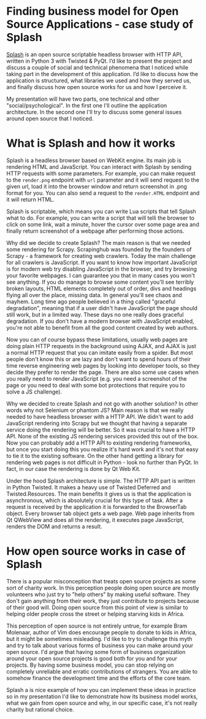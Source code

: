 
Finding business model for Open Source Applications - case study of Splash
=====================

[Splash](http://splash.readthedocs.io/en/stable/) is an open source scriptable headless browser with 
HTTP API, written in Python 3 with Twisted & PyQt. I’d like to present the project and discuss 
a couple of social and technical phenomena that I noticed while taking part in the development of 
this application. I’d like to discuss how the application is structured, what libraries we used and
how they served us, and finally discuss how open source works for us and how I perceive it.

My presentation will have two parts, one technical and other "social/psychological". In the first 
one I'll outline the application architecture. In the second one I'll try to discuss some general
issues around open source that I noticed.

What is Splash and how it works
===============================

Splash is a headless browser based on WebKit engine. Its main job is rendering HTML and JavaScript.
You can interact with Splash by sending HTTP requests with some parameters. For example, you can make
request to the `render.png` endpoint with `url` parameter and it will send request to the given url, load
it into the browser window and return screenshot in .png format for you. You can also send a request to
the `render.HTML` endpoint and it will return HTML. 

Splash is scriptable, which means you can write Lua scripts that tell Splash what to do. For example,
you can write a script that will telli the browser to click on some link, wait a minute, hover the cursor over
some page area and finally return screenshot of a webpage after performing those actions. 

Why did we decide to create Splash? The main reason is that we needed some rendering for Scrapy. Scrapinghub
was founded by the founders of Scrapy - a framework for creating web crawlers. 
Today the main challenge for all crawlers is JavaScript. If you want
to know how important JavaScript is for modern web try disabling JavaScript in the browser, and try
browsing your favorite webpages. I can guarantee you that in many cases you won't see anything. If
you do manage to browse some content you'll see terribly broken layouts, HTML elements completely
out of order, divs and headings flying all over the place, missing data. In general you'll see
chaos and mayhem. Long time ago people believed in a thing called "graceful degradation", meaning that 
if a user didn't have JavaScript the page should still work, but in a limited way. These days no one really
does graceful degradation. If you don't have a modern browser with JavaScript enabled, you're not able
to benefit from all the good content created by web authors. 

Now you can of course bypass these limitations, usually web pages are doing plain HTTP requests
in the background using AJAX, and AJAX is just a normal HTTP request that you can imitate easily from a spider.
But most people don't know this or are lazy and don't want to spend hours of their time reverse engineering web
pages by looking into developer tools, so they decide they prefer to render the page. There are also some
use cases when you really need to render JavaScript (e.g. you need a screenshot of the page or you need
to deal with some bot protections that require you to solve a JS challenge).

Why we decided to create Splash and not go with another solution? In other words why not Selenium or 
phantom JS? Main reason is that we really needed to have headless browser with a HTTP API. We didn't
want to add JavaScript rendering into Scrapy but we thought that having a separate service doing the rendering
will be better. So it was crucial to have a HTTP API. None of the existing JS rendering services provided
this out of the box. Now you can probably add a HTTP API to existing rendering frameworks, but once you 
start doing this you realize it's hard work and it's not that easy to tie it to the existing software. On
the other hand getting a library for rendering web pages is not difficult in Python - look no further
than PyQt. In fact, in our case the rendering is done by Qt Web Kit. 

Under the hood Splash architecture is simple. The HTTP API part is written in Python Twisted. It makes
a heavy use of Twisted Deferred and Twisted.Resources. The main benefits it gives us is that the application
is asynchronous, which is absolutely crucial for this type of task. After a request is received by 
the application it is forwarded to the BrowserTab object. Every browser tab
object gets a web page. Web page inherits from Qt QWebView and does all the rendering, it 
executes page JavaScript, renders the DOM and returns a result. 

How open source works in case of Splash
=======================================

There is a popular misconception that treats open source projects as some sort of charity work. In 
this perception people doing open source are mostly volunteers who just try to "help others" 
by making useful software. They don't gain anything from their work, they just contribute to projects
because of their good will. Doing open source from this point of view is similar to helping older 
people cross the street or helping starving kids in Africa. 

This perception of open source is not entirely untrue, for example Bram Molenaar, author of Vim 
does encourage people to donate to kids in Africa, but it might be sometimes 
misleading. I'd like to try to challenge this myth and try to talk about various forms of business
you can make around your open source. I'd argue that having some form of business organization around
your open source projects is good both for you and for your projects. By having some business model,
you can stop relying on completely unreliable and erratic contributions of strangers. You are able 
to somehow finance the development time and the efforts of the core team. 

Splash a is nice example of how you can implement these ideas in practice so in my presentation I'd 
like to demonstrate how its business model works, what we gain from open source and
why, in our specific case, it's not really charity but rational choice.
